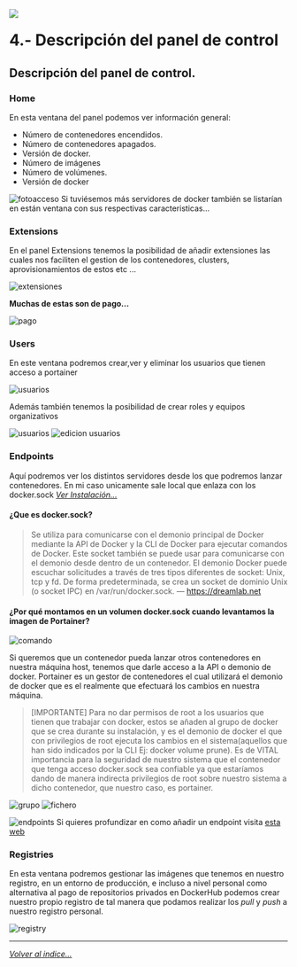 <img src="../imagenes/MI-LICENCIA88x31.png" style="float: left; margin-right: 10px;" />

# 4.- Descripción del panel de control
## Descripción del panel de control.
### Home
En esta ventana del panel podemos ver información general: 
- Número de contenedores encendidos.
- Número de contenedores apagados.
- Versión de docker.
- Número de imágenes 
- Número de volúmenes.
- Versión de docker

![fotoacceso](../imagenes/home.png)
Si tuviésemos más servidores de docker también se listarían en están ventana con sus respectivas caracteristicas...
### Extensions
En el panel Extensions tenemos la posibilidad de añadir extensiones las cuales nos faciliten el gestion de los contenedores, clusters, aprovisionamientos de estos etc ...

![extensiones](../imagenes/extensiones.png)

**Muchas de estas son de pago...**

![pago](../imagenes/pago.png)
### Users
En este ventana podremos crear,ver y eliminar los usuarios que tienen acceso a portainer

![usuarios](../imagenes/usuarios.png)

Además también tenemos la posibilidad de crear roles y equipos organizativos

![usuarios](../imagenes/usuarios.png)
![edicion usuarios](../imagenes/usuario2.png)
### Endpoints
Aquí podremos ver los distintos servidores desde los que podremos lanzar contenedores. En mi caso unicamente sale local que enlaza con los docker.sock *[Ver Instalación...](./instalacion.md)*
#### ¿Que es docker.sock?
> Se utiliza para comunicarse con el demonio principal de Docker mediante la API de Docker y la CLI de Docker para ejecutar comandos de Docker. Este socket también se puede usar para comunicarse con el demonio desde dentro de un contenedor. El demonio Docker puede escuchar solicitudes a través de tres tipos diferentes de socket: Unix, tcp y fd. De forma predeterminada, se crea un socket de dominio Unix (o socket IPC) en /var/run/docker.sock. — <https://dreamlab.net>
#### ¿Por qué montamos en un volumen docker.sock cuando levantamos la imagen de Portainer?
![comando](../imagenes/levantarContenedor.png)

Si queremos que un contenedor pueda lanzar otros contenedores en nuestra máquina host, tenemos que darle acceso a la API o demonio de docker. Portainer es un gestor de contenedores el cual utilizará el demonio de docker que es el realmente que efectuará los cambios en nuestra máquina.

> [IMPORTANTE]
> Para no dar permisos de root a los usuarios que tienen que trabajar con docker, estos se añaden al grupo de docker que se crea durante su instalación, y es el demonio de docker el que con privilegios de root ejecuta los cambios en el sistema(aquellos que han sido indicados por la CLI Ej: docker volume prune). Es de VITAL importancia para la seguridad de nuestro sistema que el contenedor que tenga acceso docker.sock sea confiable ya que estaríamos dando de manera indirecta privilegios de root sobre nuestro sistema a dicho contenedor, que nuestro caso, es portainer.

![grupo](../imagenes/grupo.png) 
![fichero](../imagenes/docker-sock.png)

![endpoints](../imagenes/endpoint.png)
Si quieres profundizar en como añadir un endpoint visita [esta web](https://onthedock.github.io/post/170506-configura-un-endpoint-remoto-en-portainer/)
### Registries
En esta ventana podremos gestionar las imágenes que tenemos en nuestro registro, en un entorno de producción, e incluso a nivel personal como alternativa al pago de repositorios privados en DockerHub podemos crear nuestro propio registro de tal manera que podamos realizar los *pull* y *push* a nuestro registro personal.

![registry](../imagenes/registry.png)
________________________________________
*[Volver al indice...](../README.md)*